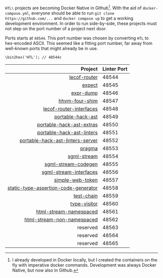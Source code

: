`HTL\` projects are becoming Docker Native in Github[^1].
With the aid of `docker-compose.yml`, everyone
should be able to run `git clone https://github.com/...`
and `docker compose up` to get a working development
environment. In order to run side-by-side, these
projects must not step on the port number of a
project next door.

Ports starts at `48544`. This port number was chosen
by converting `HTL` to hex-encoded ASCII. This seemed
like a fitting port number, far away from well-known
ports that might already be in use.
```
\bin2hex('HTL'); // 48544c
```

| Project                                                                                                                     | Linter Port |
| --------------------------------------------------------------------------------------------------------------------------: | :---------- |
| [lecof-router](https://github.com/hershel-theodore-layton/lecof-router)                                                     | 48544       |
| [expect](https://github.com/hershel-theodore-layton/expect)                                                                 | 48545       |
| [expr-dump](https://github.com/hershel-theodore-layton/expr-dump)                                                           | 48546       |
| [hhvm-four-shim](https://github.com/hershel-theodore-layton/hhvm-four-shim)                                                 | 48547       |
| [lecof-router-interfaces](https://github.com/hershel-theodore-layton/lecof-router-interfaces)                               | 48548       |
| [portable-hack-ast](https://github.com/hershel-theodore-layton/portable-hack-ast)                                           | 48549       |
| [portable-hack-ast-extras](https://github.com/hershel-theodore-layton/portable-hack-ast-extras)                             | 48550       |
| [portable-hack-ast-linters](https://github.com/hershel-theodore-layton/portable-hack-ast-linters)                           | 48551       |
| [portable-hack-ast-linters-server](https://github.com/hershel-theodore-layton/portable-hack-ast-linters-server)             | 48552       |
| [pragma](https://github.com/hershel-theodore-layton/pragma)                                                                 | 48553       |
| [sgml-stream](https://github.com/hershel-theodore-layton/sgml-stream)                                                       | 48554       |
| [sgml-stream-codegen](https://github.com/hershel-theodore-layton/sgml-stream-codegen)                                       | 48555       |
| [sgml-stream-interfaces](https://github.com/hershel-theodore-layton/sgml-stream-interfaces)                                 | 48556       |
| [simple-web-token](https://github.com/hershel-theodore-layton/simple-web-token)                                             | 48557       |
| [static-type-assertion-code-generator](https://github.com/hershel-theodore-layton/static-type-assertion-code-generator)     | 48558       |
| [test-chain](https://github.com/hershel-theodore-layton/test-chain)                                                         | 48559       |
| [type-visitor](https://github.com/hershel-theodore-layton/type-visitor)                                                     | 48560       |
| [html-stream-namespaced](https://github.com/hershel-theodore-layton/html-stream-namespaced)                                 | 48561       |
| [html-stream-non-namespaced](https://github.com/hershel-theodore-layton/html-stream-non-namespaced)                         | 48562       |
| reserved                                                                                                                    | 48563       |
| reserved                                                                                                                    | 48564       |
| reserved                                                                                                                    | 48565       |

[^1]: I already developed in Docker locally, but
      I created the containers on the fly with
      imperative docker commands. Development was
      always Docker Native, but now also in Github.
